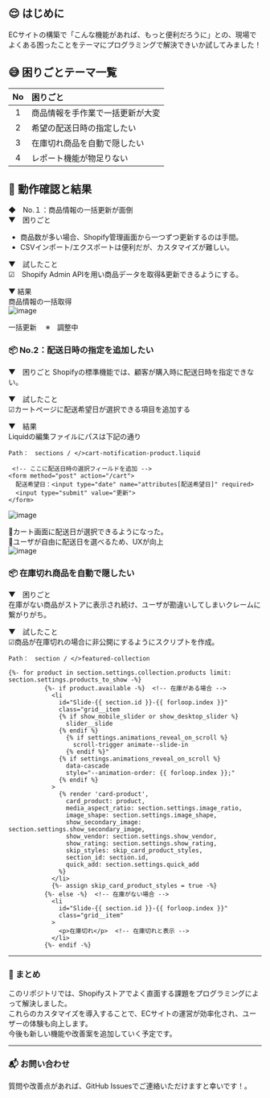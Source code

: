 ## :relieved: はじめに  
ECサイトの構築で「こんな機能があれば、もっと便利だろうに」との、現場でよくある困ったことをテーマにプログラミングで解決できいか試してみました！

## 😅 困りごとテーマ一覧  
|No|困りごと|
|:-:|:-|
|1|商品情報を手作業で一括更新が大変|
|2|希望の配送日時の指定したい|
|3|在庫切れ商品を自動で隠したい|
|4|レポート機能が物足りない|

## 💪 動作確認と結果  
◆　No.１：商品情報の一括更新が面倒  
▼　困りごと  
  - 商品数が多い場合、Shopify管理画面から一つずつ更新するのは手間。  
  - CSVインポート/エクスポートは便利だが、カスタマイズが難しい。  

▼　試したこと  
☑　Shopify Admin APIを用い商品データを取得&更新できるようにする。 

▼ 結果  
商品情報の一括取得  
![image](https://github.com/user-attachments/assets/60eac71e-6ae6-4fac-ac3d-c6dafc420550)

一括更新
　※　調整中


### 📦️ No.2：配送日時の指定を追加したい  
▼　困りごと 
Shopifyの標準機能では、顧客が購入時に配送日時を指定できない。  

▼　試したこと    
☑カートページに配送希望日が選択できる項目を追加する  

▼　結果  
Liquidの編集ファイルにパスは下記の通り  
```
Path：　sections / </>cart-notification-product.liquid
```
```liquid
 <!-- ここに配送日時の選択フィールドを追加 -->
<form method="post" action="/cart">
  配送希望日：<input type="date" name="attributes[配送希望日]" required>
  <input type="submit" value="更新">
</form>
```
![image](https://github.com/user-attachments/assets/8517556c-1840-4319-bee4-ec40a886dca6)

🛒カート画面に配送日が選択できるようになった。  
📌ユーザが自由に配送日を選べるため、UXが向上  
![image](https://github.com/user-attachments/assets/02f698b3-39ed-4802-bba1-924244fa420d)

### 📦️ 在庫切れ商品を自動で隠したい
▼　困りごと  
在庫がない商品がストアに表示され続け、ユーザが勘違いしてしまいクレームに繋がりがち。　　  

▼　試したこと    
☑商品が在庫切れの場合に非公開にするようにスクリプトを作成。  

```
Path：　section / </>featured-collection
```
```liquid
{%- for product in section.settings.collection.products limit: section.settings.products_to_show -%}
          {%- if product.available -%}  <!-- 在庫がある場合 -->
            <li
              id="Slide-{{ section.id }}-{{ forloop.index }}"
              class="grid__item
              {% if show_mobile_slider or show_desktop_slider %}
                slider__slide
              {% endif %}
                {% if settings.animations_reveal_on_scroll %}
                  scroll-trigger animate--slide-in
                {% endif %}"
              {% if settings.animations_reveal_on_scroll %}
                data-cascade
                style="--animation-order: {{ forloop.index }};"
              {% endif %}
            >
              {% render 'card-product',
                card_product: product,
                media_aspect_ratio: section.settings.image_ratio,
                image_shape: section.settings.image_shape,
                show_secondary_image: section.settings.show_secondary_image,
                show_vendor: section.settings.show_vendor,
                show_rating: section.settings.show_rating,
                skip_styles: skip_card_product_styles,
                section_id: section.id,
                quick_add: section.settings.quick_add
              %}
            </li>
            {%- assign skip_card_product_styles = true -%}
          {%- else -%}  <!-- 在庫がない場合 -->
            <li
              id="Slide-{{ section.id }}-{{ forloop.index }}"
              class="grid__item"
            >
              <p>在庫切れ</p>  <!-- 在庫切れと表示 -->
            </li>
          {%- endif -%}
```




---
### 🎉 まとめ  
このリポジトリでは、Shopifyストアでよく直面する課題をプログラミングによって解決しました。  
これらのカスタマイズを導入することで、ECサイトの運営が効率化され、ユーザーの体験も向上します。  
今後も新しい機能や改善案を追加していく予定です。

---
### 📬 お問い合わせ  
質問や改善点があれば、GitHub Issuesでご連絡いただけますと幸いです！。  
